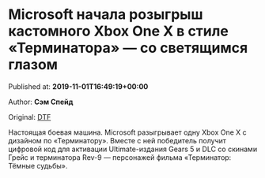 
# Microsoft начала розыгрыш кастомного Xbox One X в стиле «Терминатора» — со светящимся глазом

Published at: **2019-11-01T16:49:19+00:00**

Author: **Сэм Спейд**

Original: [DTF](https://dtf.ru/hard/78989-microsoft-nachala-rozygrysh-kastomnogo-xbox-one-x-v-stile-terminatora-so-svetyashchimsya-glazom)

Настоящая боевая машина.
Microsoft разыгрывает одну Xbox One X с дизайном по «Терминатору». Вместе с ней победитель получит цифровой код для активации Ultimate-издания Gears 5 и DLC со скинами Грейс и терминатора Rev-9 — персонажей фильма «Терминатор: Тёмные судьбы».
